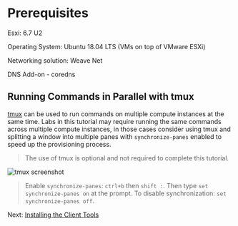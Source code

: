 # Prerequisites
Esxi: 6.7 U2
	
Operating System: Ubuntu 18.04 LTS (VMs on top of VMware ESXi)

Networking solution: Weave Net

DNS Add-on - coredns

## Running Commands in Parallel with tmux

[tmux](https://github.com/tmux/tmux/wiki) can be used to run commands on multiple compute instances at the same time. Labs in this tutorial may require running the same commands across multiple compute instances, in those cases consider using tmux and splitting a window into multiple panes with `synchronize-panes` enabled to speed up the provisioning process.

> The use of tmux is optional and not required to complete this tutorial.

![tmux screenshot](https://raw.githubusercontent.com/mmumshad/kubernetes-the-hard-way/master/docs/images/tmux-screenshot.png)

> Enable `synchronize-panes`: `ctrl+b` then `shift :`. Then type `set synchronize-panes on` at the prompt. To disable synchronization: `set synchronize-panes off`.

Next: [Installing the Client Tools](02-client-tools.md)
